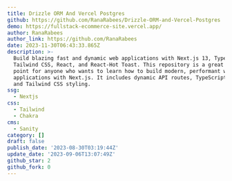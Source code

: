 ```yaml
---
title: Drizzle ORM And Vercel Postgres
github: https://github.com/RanaRabees/Drizzle-ORM-and-Vercel-Postgres
demo: https://fullstack-ecommerce-site.vercel.app/
author: RanaRabees
author_link: https://github.com/RanaRabees
date: 2023-11-30T06:43:33.865Z
description: >-
  Build blazing fast and dynamic web applications with Next.js 13, TypeScript,
  Tailwind CSS, React, and React-Hot Toast. This repository is a great starting
  point for anyone who wants to learn how to build modern, performant web
  applications with Next.js. It includes dynamic API routes, TypeScript support,
  and Tailwind CSS styling.
ssg:
  - Nextjs
css:
  - Tailwind
  - Chakra
cms:
  - Sanity
category: []
draft: false
publish_date: '2023-08-30T03:19:44Z'
update_date: '2023-09-06T13:07:49Z'
github_star: 2
github_fork: 0
---
```

